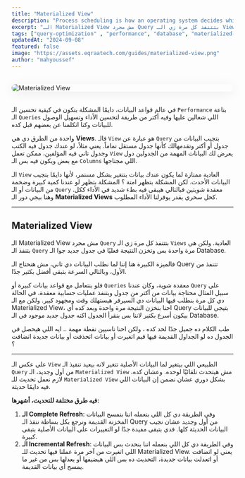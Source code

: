 ```yaml
---
title: "Materialized View"
description: "Process scheduling is how an operating system decides which process runs next. This guide covers key algorithms like Round Robin, Priority, and Shortest Job First to manage CPU time efficiently."
excerpt: "الـ Materialized View مش مجرد Query بتتنفذ كل مرة زي الـ Views العادية. ولكن هي بتنفذ الـ Query مرة واحدة بس وتخزن النتيجة فعليًا في جدول جديد جوا الـ Database."
tags: ["query-optimization" , "performance", "database", "materialized-view"]
updatedAt: "2024-09-08"
featured: false
image: "https://assets.eqraatech.com/guides/materialized-view.png"
author: "mahyoussef"
---
```


<img src="https://assets.eqraatech.com/guides/materialized-view.png" alt="Materialized View" ondragstart="return false;" oncontextmenu="return false;" style="display: block; margin: 2rem auto; border-radius: 1rem; box-shadow: 0 4px 24px 0 rgba(0,0,0,0.08);" />

في عالم قواعد البيانات، دايمًا المشكلة بتكون في كيفية تحسين الـ `Performance` بتاعة الـ `Queries` اللي شغالين عليها وفيه أكتر من طريقة لتحسين الأداء وتسهيل الوصول للبيانات وكنا اتكلمنا عن بعضهم قبل كده.

واحدة من الطرق دي هي **Views**. فالـ `View` هو عبارة عن `Query` بتجيب البيانات من جدول أو أكتر وتقدمهالك كأنها جدول مستقل تماماً. يعني مثلاً، لو عندك جدول فيه الكتب وجدول تاني فيه المؤلفين، ممكن تعمل `View` يعرض لك البيانات المهمة من الجدولين دول مع بعض ويكون فيه بس الـ `Columns` اللي مجتاجها.

الـ `View` العادية ممتازة لما يكون عندك بيانات بتتغير بشكل مستمر، لأنها دايمًا بتجيب البيانات الأحدث. لكن المشكلة بتظهر امتة ؟ المشكلة بتظهر لو عندنا كمية كبيرة وضخمة من البيانات أو الـ `Query` معقدة شويتين فبالتالي هيبقى فيه بطء شديد في الأداء ككل. وهنا بيجي دور الـ **Materialized Views** كحل سحري يقدر يوفرلنا الأداء المطلوب.

---

## Materialized View

الـ Materialized View مش مجرد `Query` بتتنفذ كل مرة زي الـ `Views` العادية. ولكن هي بتنفذ الـ `Query` مرة واحدة بس وتخزن النتيجة فعليًا في جدول جديد جوا الـ Database.

فالميزة الكبيرة هنا إننا لما نطلب البيانات دي تاني، مش هنحتاج الـ Query تتنفذ من الأول، وبالتالي السرعة بتبقى أفضل بكتير جدًا.

فلو بنتعامل مع قواعد بيانات كبيرة أو `Queries` معقدة شوية، وكان عندنا `Query` على سبيل المثال محتاجة بيانات من أكتر من جدول وبتنفذ عمليات حسابية معقدة، في الحالة دي كل مرة بنطلب فيها البيانات دي السيرفر هيستهلك وقت ومجهود كبير. ولكن مع الـ Materialized View، احنا بنخزن النتيجة مرة واحدة وبعد كده أي Query بتيجي للبيانات بيكون أسرع بكتير لاننا بس بنقرأ الجدول اكنه جدول جديد موجود في الـ Database.

طب الكلام ده جميل جدًا لحد كده ، ولكن احنا ناسيين نقطة مهمة .. ايه اللي هيحصل في الجدول ده لو الجداول القديمة فيها قيم اتغيرت أو بيانات اتحذفت أو بيانات جديدة انضافت ؟

---

على عكس الـ `View` الطبيعي اللي بيتغير لما البيانات الأصلية تتغير لانه بيعيد تنفيذ الـ `Query` من أول وجديد، الـ `Materialized View` مش هيتحدث تلقائيًا لوحده. وعشان كده، لازم نعمل تحديث للـ `Materialized View` بشكل دوري عشان نضمن إن البيانات اللي فيه دايمًا حديثة.

**فيه طرق مختلفة للتحديث، أشهرها:**

1. **الـ Complete Refresh**: وفي الطريقة دي كل اللي بنعمله اننا بنمسح البيانات المخزنة القديمة ونرجع بكل بساطة ننفذ الـ Query من أول وجديد عشان نجيب البيانات الحديثة كلها. فدي بتبقى مفيدة جدًا لو التغييرات على البيانات الأصلية بتبقى كبيرة.
2. **الـ Incremental Refresh**: وفي الطريقة دي كل اللي بنعمله اننا بنحدث بس البيانات اللي اتغيرت من آخر مرة عملنا فيها تحديث للـ Materialized View. يعني لو اتضافت أو اتعدلت بيانات جديدة، التحديث ده بس اللي هيضيفها أو يعدلها بس من غير ما يمسح أي بيانات القديمة.